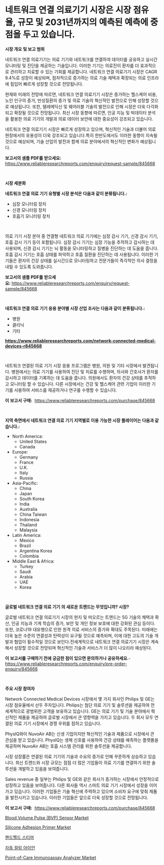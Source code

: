 <p><h1>네트워크 연결 의료기기 시장은 시장 점유율, 규모 및 2031년까지의 예측된 예측에 중점을 두고 있습니다.</h1></p><p><strong>시장 개요 및 보고 범위</strong></p>
<p><p>네트워크 연결 의료기기는 의료 기기와 네트워크를 연결하여 데이터를 공유하고 실시간 모니터링 및 진단을 제공하는 기술입니다. 이러한 기기는 의료진이 환자를 더 효과적으로 관리하고 치료할 수 있는 기회를 제공합니다. 네트워크 연결 의료기기 시장은 CAGR 9.4%로 성장이 예상되며, 점차적으로 증가하는 의료 기술 채택과 확장되는 의료 인프라에 힘입어 빠르게 성장할 것으로 전망됩니다.</p><p>현재와 미래의 전망에 따르면, 네트워크 연결 의료기기 시장은 증가하는 헬스케어 비용, 노인 인구의 증가, 만성질환의 증가 및 의료 기술의 혁신적인 발전으로 인해 성장할 것으로 예상됩니다. 또한, 텔레메딕신 및 웨어러블 기술의 발전으로 인해 시장은 더욱 다각화되고 확장될 것으로 전망됩니다. 최신 시장 동향에 따르면, 인공 지능 및 빅데이터 분석을 활용한 의료 기기의 개발과 의료 데이터 보안에 대한 중요성이 강조되고 있습니다.</p><p>네트워크 연결 의료기기 시장은 빠르게 성장하고 있으며, 혁신적인 기술과 더불어 의료 현장에서의 유용성이 더욱 강조되고 있습니다.특히 한반도에서도 이러한 동향이 지속될 것으로 예상되며, 기술 산업의 발전과 함께 의료 분야에서의 혁신적인 변화가 예상됩니다.</p></p>
<p><strong>보고서의 샘플 PDF를 받으세요:</strong> <a href="https://www.reliableresearchreports.com/enquiry/request-sample/845668">https://www.reliableresearchreports.com/enquiry/request-sample/845668</a></p>
<p>&nbsp;</p>
<p><strong>시장 세분화</strong></p>
<p><strong>네트워크 연결 의료 기기 유형별 시장 분석은 다음과 같이 분류됩니다.:</strong></p>
<p><ul><li>심장 모니터링 장치</li><li>신경 모니터링 장치</li><li>호흡기 모니터링 장치</li></ul></p>
<p>&nbsp;</p>
<p><p>의료 기기 시장 분야 중 연결형 네트워크 의료 기기에는 심장 감시 기기, 신경 감시 기기, 호흡 감시 기기 등이 포함됩니다. 심장 감시 기기는 심장 기능을 추적하고 감시하는 데 사용되며, 신경 감시 기기는 뇌 활동을 모니터링하고 질병을 진단하는 데 도움을 줍니다. 호흡 감시 기기는 호흡 상태를 파악하고 호흡 질환을 진단하는 데 사용됩니다. 이러한 기기들은 환자의 건강 상태를 실시간으로 모니터링하고 전문가들이 즉각적인 의사 결정을 내릴 수 있도록 도와줍니다.</p></p>
<p><strong>보고서의 샘플 PDF를 받으세요:</strong>&nbsp;<a href="https://www.reliableresearchreports.com/enquiry/request-sample/845668">https://www.reliableresearchreports.com/enquiry/request-sample/845668</a></p>
<p>&nbsp;</p>
<p><strong> 네트워크 연결 의료 기기 응용 분야별 시장 산업 조사는 다음과 같이 분류됩니다.:</strong></p>
<p><ul><li>병원</li><li>클리닉</li><li>기타</li></ul></p>
<p><strong><a href="https://www.reliableresearchreports.com/network-connected-medical-devices-r845668">https://www.reliableresearchreports.com/network-connected-medical-devices-r845668</a></strong></p>
<p>&nbsp;</p>
<p><p>네트워크 연결된 의료 기기 시장 응용 프로그램은 병원, 의원 및 기타 시장에서 발견됩니다. 병원에서는 의료 기기를 사용하여 진단 및 치료를 수행하며, 의사와 간호사가 환자를 감시하고 데이터를 기록하는 데 도움을 줍니다. 의원에서도 환자의 건강 상태를 추적하고 모니터링 할 수 있습니다. 다른 시장에서는 건강 및 헬스케어 관련 기업이 이러한 기기를 사용하여 서비스를 제공하거나 연구를 수행할 수 있습니다.</p></p>
<p><strong>이 보고서 구매:</strong>&nbsp; <a href="https://www.reliableresearchreports.com/purchase/845668">https://www.reliableresearchreports.com/purchase/845668</a></p>
<p>&nbsp;</p>
<p><strong>지역 측면에서 네트워크 연결 의료 기기 지역별로 이용 가능한 시장 플레이어는 다음과 같습니다.:</strong></p>
<p><ul>
    <li>
        North America:
        <ul>
            <li>United States</li>
            <li>Canada</li>
        </ul>
    </li>
    <li>
        Europe:
        <ul>
            <li>Germany</li>
            <li>France</li>
            <li>U.K.</li>
            <li>Italy</li>
            <li>Russia</li>
        </ul>
    </li>
    <li>
        Asia-Pacific:
        <ul>
            <li>China</li>
            <li>Japan</li>
            <li>South Korea</li>
            <li>India</li>
            <li>Australia</li>
            <li>China Taiwan</li>
            <li>Indonesia</li>
            <li>Thailand</li>
            <li>Malaysia</li>
        </ul>
    </li>
    <li>
        Latin America:
        <ul>
            <li>Mexico</li>
            <li>Brazil</li>
            <li>Argentina Korea</li>
            <li>Colombia</li>
        </ul>
    </li>
    <li>
        Middle East & Africa:
        <ul>
            <li>Turkey</li>
            <li>Saudi</li>
            <li>Arabia</li>
            <li>UAE</li>
            <li>Korea</li>
        </ul>
    </li>
    </ul></p>
<p>&nbsp;</p>
<p><strong>글로벌 네트워크 연결 의료 기기 의 새로운 트렌드는 무엇입니까? 시장?</strong></p>
<p><p>글로벌 네트워크 연결 의료기기 시장의 현지 및 떠오르는 트렌드는 5G 기술의 채택과 확산, 인공 지능과 기계 학습의 증가, 보안 및 개인 정보 보호에 대한 강화된 관심 등이다. 또한, 코로나19 대유행으로 인한 원격 의료 서비스의 증가와 확대도 주목된다. 미래에는 더욱 높은 수준의 연결성과 탄력성이 요구될 것으로 예측되며, 이에 대한 고도의 기술 개발과 협업이 필수적일 것으로 보인다.전세계적으로 네트워크 연결 의료기기 시장은 계속해서 성장할 것으로 전망되며 혁신적인 기술과 서비스가 더 많이 나오리라 예상된다.</p></p>
<p><strong>이 보고서를 구매하기 전에 궁금한 점이 있으면 문의하거나 공유하세요.</strong>- <a href="https://www.reliableresearchreports.com/enquiry/pre-order-enquiry/845668">https://www.reliableresearchreports.com/enquiry/pre-order-enquiry/845668</a></p>
<p>&nbsp;</p>
<p><strong>주요 시장 참여자</strong></p>
<p><p>Network Connected Medical Devices 시장에서 몇 가지 회사인 Philips 및 GE는 시장 점유율에서 선두 주자입니다. Philips는 첨단 의료 기기 및 솔루션을 제공하여 전 세계적으로 광범위한 고객을 보유하고 있습니다. GE는 의료 기기 및 기술 분야에서 혁신적인 제품을 제공하여 글로벌 시장에서 큰 영향력을 가지고 있습니다. 두 회사 모두 연결된 의료 기기 시장에서 경쟁 우위를 점하고 있습니다.</p><p>PhysIQ와이 NuvoAir AB는 신생 기업이지만 혁신적인 기술과 제품으로 시장에서 큰 관심을 받고 있습니다. PhysIQ는 생체 신호를 사용하여 건강 상태를 예측하는 플랫폼을 제공하며 NuvoAir AB는 호흡 시스템 관리를 위한 솔루션을 제공합니다.</p><p>시장 성장률은 연결된 의료 기기의 기술과 수요의 증가로 인해 꾸준하게 상승하고 있습니다. 최신 트렌드와 시장 규모는 점점 더 많은 기업들이 의료 기기를 연결하기 위한 솔루션을 개발하고 있음을 보여줍니다.</p><p>Sales revenue 중 일부는 Philips 및 GE와 같은 회사가 증가하는 시장에서 안정적으로 성장하고 있음을 보여줍니다. 다른 회사들 역시 스마트 의료 기기 시장에서 성장을 이어가고 있습니다. 이러한 기업들은 기술 혁신에 주력하고 있으며 소비자 요구에 맞춰 제품을 발전시키고 있습니다. 이러한 기업들은 앞으로 더욱 성장할 것으로 전망됩니다.</p></p>
<p><strong>이 보고서 구매:</strong>&nbsp;&nbsp;<a href="https://www.reliableresearchreports.com/purchase/845668">https://www.reliableresearchreports.com/purchase/845668</a></p>
<p><p><a href="https://github.com/nathandecarvalho/Market-Research-Report-List-3/blob/main/blood-volume-pulse-bvp-sensor-market.md">Blood Volume Pulse (BVP) Sensor Market</a></p><p><a href="https://issuu.com/reportprime-2/docs/silicone-adhesion-primer-market-size-2030.pptx">Silicone Adhesion Primer Market</a></p><p><a href="https://github.com/Howaoole34545/Market-Research-Report-List-1/blob/main/875727346401.md">핸드헬드 스티머</a></p><p><a href="https://github.com/JackieFauhey9089475/Market-Research-Report-List-1/blob/main/682185546402.md">자동 컬링 아이언</a></p><p><a href="https://github.com/julyju69/Market-Research-Report-List-3/blob/main/point-of-care-immunoassay-analyzer-market.md">Point-of-Care Immunoassay Analyzer Market</a></p></p>